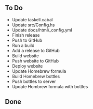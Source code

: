 ## To Do

- Update taskell.cabal
- Update src/Config.hs
- Update docs/html/_config.yml
- Finish release
- Push to GitHub
- Run a build
- Add a release to GitHub
- Build website
- Push website to GitHub
- Deploy website
- Update Homebrew formula
- Build Homebrew bottles
- Push bottles to server
- Update Hombrew formula with bottles

## Done

